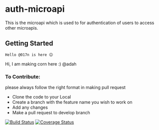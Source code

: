 # auth-microapi
This is the microapi which is used to for authentication of users to access other microapis.

## Getting Started




```
Hello @017n is here 😊 

```

Hi, I am making corn here :) @adah


### To Contribute:
please always follow the right format in making pull request
* Clone the code to your Local
* Create a branch with the feature name you wish to work on
* Add any changes
* Make a pull request to develop branch

[![Build Status](https://travis-ci.org/hngi/fury-backend-auth.svg?branch=develop)](https://travis-ci.org/hngi/fury-backend-auth) [![Coverage Status](https://coveralls.io/repos/github/hngi/fury-backend-auth/badge.svg?branch=develop)](https://coveralls.io/github/hngi/fury-backend-auth?branch=develop)


